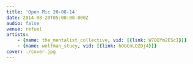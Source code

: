 ```yaml
---
title: 'Open Mic 20-08-14'
date: 2014-08-20T05:00:00.000Z
audio: false
venue: refuel
artists:
    - {name: the_mentalist_collective, vid: [{link: W7QQYm2EScI}]}
    - {name: wolfman_stuey, vid: [{link: hOGCnLOZDj4}]}
cover: ./cover.jpg
---
```

